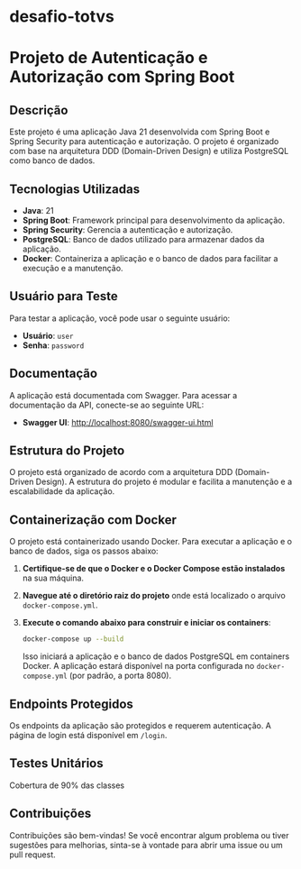 # desafio-totvs

# Projeto de Autenticação e Autorização com Spring Boot

## Descrição

Este projeto é uma aplicação Java 21 desenvolvida com Spring Boot e Spring Security para autenticação e autorização. O projeto é organizado com base na arquitetura DDD (Domain-Driven Design) e utiliza PostgreSQL como banco de dados.

## Tecnologias Utilizadas

- **Java**: 21
- **Spring Boot**: Framework principal para desenvolvimento da aplicação.
- **Spring Security**: Gerencia a autenticação e autorização.
- **PostgreSQL**: Banco de dados utilizado para armazenar dados da aplicação.
- **Docker**: Containeriza a aplicação e o banco de dados para facilitar a execução e a manutenção.

## Usuário para Teste

Para testar a aplicação, você pode usar o seguinte usuário:

- **Usuário**: `user`
- **Senha**: `password`

## Documentação

A aplicação está documentada com Swagger. Para acessar a documentação da API, conecte-se ao seguinte URL:

- **Swagger UI**: [http://localhost:8080/swagger-ui.html](http://localhost:8080/swagger-ui.html)

## Estrutura do Projeto

O projeto está organizado de acordo com a arquitetura DDD (Domain-Driven Design). A estrutura do projeto é modular e facilita a manutenção e a escalabilidade da aplicação.

## Containerização com Docker

O projeto está containerizado usando Docker. Para executar a aplicação e o banco de dados, siga os passos abaixo:

1. **Certifique-se de que o Docker e o Docker Compose estão instalados** na sua máquina.

2. **Navegue até o diretório raiz do projeto** onde está localizado o arquivo `docker-compose.yml`.

3. **Execute o comando abaixo para construir e iniciar os containers**:

    ```bash
    docker-compose up --build
    ```

   Isso iniciará a aplicação e o banco de dados PostgreSQL em containers Docker. A aplicação estará disponível na porta configurada no `docker-compose.yml` (por padrão, a porta 8080).

## Endpoints Protegidos

Os endpoints da aplicação são protegidos e requerem autenticação. A página de login está disponível em `/login`.

## Testes Unitários 
Cobertura de 90% das classes

## Contribuições

Contribuições são bem-vindas! Se você encontrar algum problema ou tiver sugestões para melhorias, sinta-se à vontade para abrir uma issue ou um pull request.
